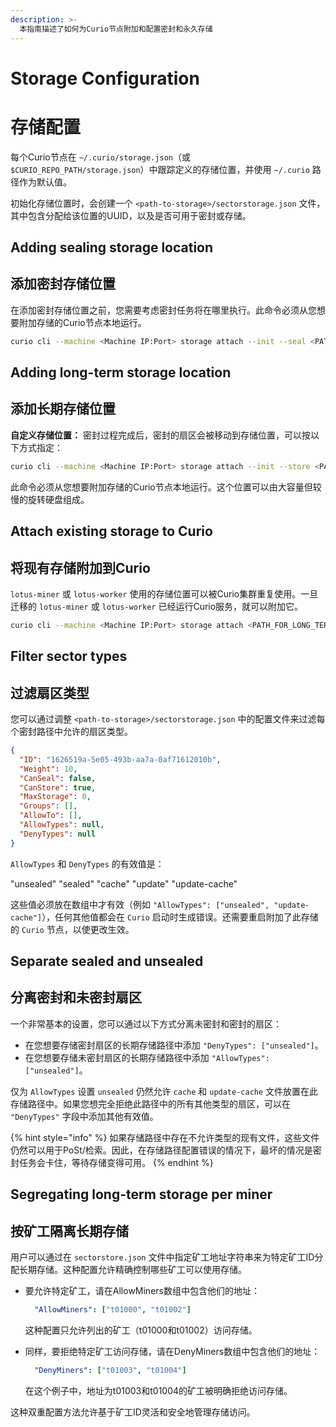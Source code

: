 ```yaml
---
description: >-
  本指南描述了如何为Curio节点附加和配置密封和永久存储
---
```


# Storage Configuration
# 存储配置

每个Curio节点在 `~/.curio/storage.json`（或 `$CURIO_REPO_PATH/storage.json`）中跟踪定义的存储位置，并使用 `~/.curio` 路径作为默认值。

初始化存储位置时，会创建一个 `<path-to-storage>/sectorstorage.json` 文件，其中包含分配给该位置的UUID，以及是否可用于密封或存储。

## Adding sealing storage location 
## 添加密封存储位置 

在添加密封存储位置之前，您需要考虑密封任务将在哪里执行。此命令必须从您想要附加存储的Curio节点本地运行。

```bash
curio cli --machine <Machine IP:Port> storage attach --init --seal <PATH_FOR_SEALING_STORAGE>
```

## Adding long-term storage location 
## 添加长期存储位置 

**自定义存储位置：** 密封过程完成后，密封的扇区会被移动到存储位置，可以按以下方式指定：

```bash
curio cli --machine <Machine IP:Port> storage attach --init --store <PATH_FOR_LONG_TERM_STORAGE>
```

此命令必须从您想要附加存储的Curio节点本地运行。这个位置可以由大容量但较慢的旋转硬盘组成。

## Attach existing storage to Curio
## 将现有存储附加到Curio

`lotus-miner` 或 `lotus-worker` 使用的存储位置可以被Curio集群重复使用。一旦迁移的 `lotus-miner` 或 `lotus-worker` 已经运行Curio服务，就可以附加它。

```bash
curio cli --machine <Machine IP:Port> storage attach <PATH_FOR_LONG_TERM_STORAGE>
```

## Filter sector types <a href="#filter-sector-types" id="filter-sector-types"></a>
## 过滤扇区类型 <a href="#filter-sector-types" id="filter-sector-types"></a>

您可以通过调整 `<path-to-storage>/sectorstorage.json` 中的配置文件来过滤每个密封路径中允许的扇区类型。

```json
{
  "ID": "1626519a-5e05-493b-aa7a-0af71612010b",
  "Weight": 10,
  "CanSeal": false,
  "CanStore": true,
  "MaxStorage": 0,
  "Groups": [],
  "AllowTo": [],
  "AllowTypes": null,
  "DenyTypes": null
}
```

`AllowTypes` 和 `DenyTypes` 的有效值是：


"unsealed"
"sealed"
"cache"
"update"
"update-cache"


这些值必须放在数组中才有效（例如 `"AllowTypes": ["unsealed", "update-cache"]`），任何其他值都会在 `Curio` 启动时生成错误。还需要重启附加了此存储的 `Curio` 节点，以使更改生效。

## Separate sealed and unsealed 
## 分离密封和未密封扇区 

一个非常基本的设置，您可以通过以下方式分离未密封和密封的扇区：

* 在您想要存储密封扇区的长期存储路径中添加 `"DenyTypes": ["unsealed"]`。
* 在您想要存储未密封扇区的长期存储路径中添加 `"AllowTypes": ["unsealed"]`。

仅为 `AllowTypes` 设置 `unsealed` 仍然允许 `cache` 和 `update-cache` 文件放置在此存储路径中。如果您想完全拒绝此路径中的所有其他类型的扇区，可以在 `"DenyTypes"` 字段中添加其他有效值。

{% hint style="info" %}
如果存储路径中存在不允许类型的现有文件，这些文件仍然可以用于PoSt/检索。因此，在存储路径配置错误的情况下，最坏的情况是密封任务会卡住，等待存储变得可用。
{% endhint %}

## Segregating long-term storage per miner 
## 按矿工隔离长期存储 

用户可以通过在 `sectorstore.json` 文件中指定矿工地址字符串来为特定矿工ID分配长期存储。这种配置允许精确控制哪些矿工可以使用存储。

* 要允许特定矿工，请在AllowMiners数组中包含他们的地址：

  ```yaml 
    "AllowMiners": ["t01000", "t01002"]
  ```

    这种配置只允许列出的矿工（t01000和t01002）访问存储。

* 同样，要拒绝特定矿工访问存储，请在DenyMiners数组中包含他们的地址：

  ```yaml
    "DenyMiners": ["t01003", "t01004"]
  ```

    在这个例子中，地址为t01003和t01004的矿工被明确拒绝访问存储。

这种双重配置方法允许基于矿工ID灵活和安全地管理存储访问。
